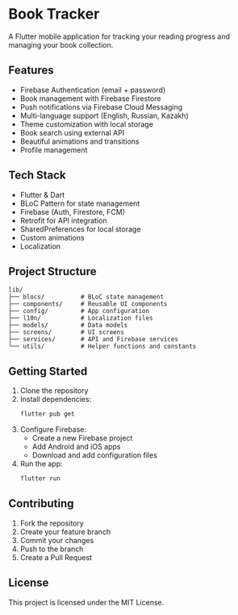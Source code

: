 # Book Tracker

A Flutter mobile application for tracking your reading progress and managing your book collection.

## Features

- Firebase Authentication (email + password)
- Book management with Firebase Firestore
- Push notifications via Firebase Cloud Messaging
- Multi-language support (English, Russian, Kazakh)
- Theme customization with local storage
- Book search using external API
- Beautiful animations and transitions
- Profile management

## Tech Stack

- Flutter & Dart
- BLoC Pattern for state management
- Firebase (Auth, Firestore, FCM)
- Retrofit for API integration
- SharedPreferences for local storage
- Custom animations
- Localization

## Project Structure

```
lib/
├── blocs/          # BLoC state management
├── components/     # Reusable UI components
├── config/         # App configuration
├── l10n/           # Localization files
├── models/         # Data models
├── screens/        # UI screens
├── services/       # API and Firebase services
└── utils/          # Helper functions and constants
```

## Getting Started

1. Clone the repository
2. Install dependencies:
   ```bash
   flutter pub get
   ```
3. Configure Firebase:
   - Create a new Firebase project
   - Add Android and iOS apps
   - Download and add configuration files
4. Run the app:
   ```bash
   flutter run
   ```

## Contributing

1. Fork the repository
2. Create your feature branch
3. Commit your changes
4. Push to the branch
5. Create a Pull Request

## License

This project is licensed under the MIT License.
